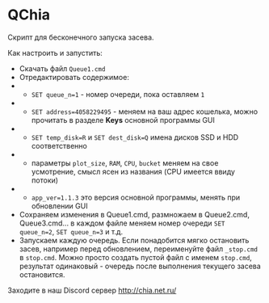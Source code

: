 # QChia
Скрипт для бесконечного запуска засева.

Как настроить и запустить:
- Скачать файл `Queue1.cmd`
- Отредактировать содержимое:
- - `SET queue_n=1` - номер очереди, пока оставляем `1`
- - `SET address=4058229495` - меняем на ваш адрес кошелька, можно прочитать в разделе **Keys** основной программы GUI
- - `SET temp_disk=R` и `SET dest_disk=Q` имена дисков SSD и HDD соответственно
- - параметры `plot_size`, `RAM`, `CPU`, `bucket` меняем на свое усмотрение,  смысл ясен из названия (CPU имеется ввиду потоки)
- - `app_ver=1.1.3` это версия основной программы, менять при обновлении GUI
- Сохраняем изменения в Queue1.cmd, размножаем в Queue2.cmd, Queue3.cmd... в каждом файле меняем номер очереди  `SET queue_n=2`, `SET queue_n=3` и т.д.
- Запускаем каждую очередь.
Если понадобится мягко остановить засев, например перед обновлением, переименуйте файл `_stop.cmd` в `stop.cmd`. Можно просто создать пустой файл с именем `stop.cmd`, результат одинаковый - очередь после выполнения текущего засева остановится.

Заходите в наш Discord сервер http://chia.net.ru/
